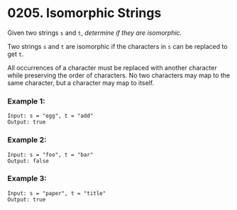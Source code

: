 # 0205. Isomorphic Strings
Given two strings `s` and `t`, *determine if they are isomorphic.*

Two strings `s` and `t` are isomorphic if the characters in `s` can be replaced to get `t`.

All occurrences of a character must be replaced with another character while preserving the order of characters. No two characters may map to the same character, but a character may map to itself.

### Example 1:
```
Input: s = "egg", t = "add"
Output: true
```

### Example 2:
```
Input: s = "foo", t = "bar"
Output: false
```

### Example 3:
```
Input: s = "paper", t = "title"
Output: true
```